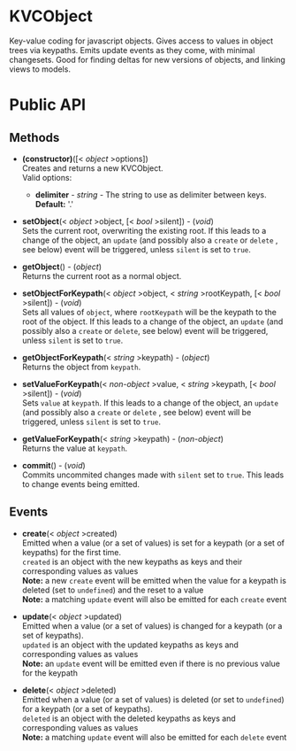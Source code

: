 KVCObject
=========

Key-value coding for javascript objects. Gives access to values in object trees
via keypaths. Emits update events as they come, with
minimal changesets. Good for finding deltas for new
versions of objects, and linking views to models.

Public API
==========
Methods
-------
* **(constructor)**([< _object_ >options])  
    Creates and returns a new KVCObject.  
    Valid options:
    * **delimiter** - _string_ - The string to use as delimiter between keys.
    **Default:** '.'

* **setObject**(< _object_ >object, [< _bool_ >silent]) - (_void_)  
    Sets the current root, overwriting the existing root. If this leads to a
    change of the object, an `update` (and possibly also a `create` or `delete`
    , see below) event will be triggered, unless `silent` is set to `true`.

* **getObject**() - (_object_)  
    Returns the current root as a normal object.

* **setObjectForKeypath**(< _object_ >object, < _string_ >rootKeypath, [< _bool_ >silent]) - (_void_)  
    Sets all values of `object`, where `rootKeypath` will be the keypath to the
    root of the object. If this leads to a change of the object, an `update`
    (and possibly also a `create` or `delete`, see below) event will be
    triggered, unless `silent` is set to `true`.

* **getObjectForKeypath**(< _string_ >keypath) - (_object_)  
    Returns the object from `keypath`.

* **setValueForKeypath**(< _non-object_ >value, < _string_ >keypath, [< _bool_ >silent]) - (_void_)  
    Sets `value` at `keypath`. If this leads to a
    change of the object, an `update` (and possibly also a `create` or `delete`
    , see below) event will be triggered, unless `silent` is set to `true`.

* **getValueForKeypath**(< _string_ >keypath) - (_non-object_)  
    Returns the value at `keypath`.

* **commit**() - (_void_)  
    Commits uncommited changes made with `silent` set to `true`. This leads to
    change events being emitted.

Events
------
* **create**(< _object_ >created)  
    Emitted when a value (or a set of values) is set for a keypath (or a set of
    keypaths) for the first time.  
    `created` is an object with the new keypaths as keys and their
    corresponding values as values  
    **Note:** a new `create` event will be emitted when the value for a keypath
    is deleted (set to `undefined`) and the reset to a value  
    **Note:** a matching `update` event will also be emitted for each `create`
    event  

* **update**(< _object_ >updated)  
    Emitted when a value (or a set of values) is changed for a keypath (or a
    set of keypaths).  
    `updated` is an object with the updated keypaths as keys and corresponding
    values as values  
    **Note:** an `update` event will be emitted even if there is no previous
    value for the keypath  

* **delete**(< _object_ >deleted)  
    Emitted when a value (or a set of values) is deleted (or set to `undefined`)
    for a keypath (or a set of keypaths).  
    `deleted` is an object with the deleted keypaths as keys and corresponding
    values as values  
    **Note:** a matching `update` event will also be emitted for each `delete`
    event  
